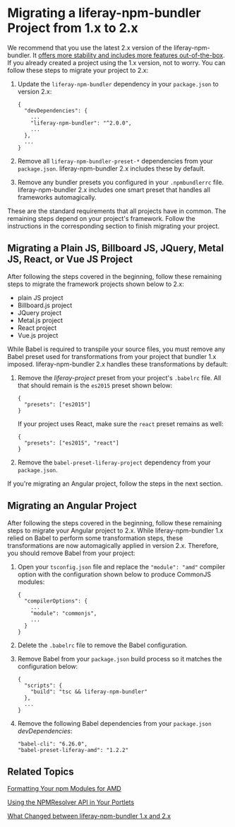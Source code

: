 # Migrating a liferay-npm-bundler Project from 1.x to 2.x [](id=migrating-a-liferay-npm-bundler-project-from-1-x-to-2-x)

We recommend that you use the latest 2.x version of the liferay-npm-bundler. It 
[offers more stability and includes more features out-of-the-box](/develop/reference/-/knowledge_base/7-1/changes-between-liferay-npm-bundler-1x-and-2x). 
If you already created a project using the 1.x version, not to worry. You can 
follow these steps to migrate your project to 2.x:

1.  Update the `liferay-npm-bundler` dependency in your `package.json` to 
    version 2.x:

        {
          "devDependencies": {
            ...
            "liferay-npm-bundler": "^2.0.0",
            ...
          },
          ...
        }

2.  Remove all `liferay-npm-bundler-preset-*` dependencies from your 
    `package.json`. liferay-npm-bundler 2.x includes these by default.
    
3.  Remove any bundler presets you configured in your `.npmbundlerrc` file. 
    liferay-npm-bundler 2.x includes one smart preset that handles all 
    frameworks automagically.
    
These are the standard requirements that all projects have in common. The 
remaining steps depend on your project's framework. Follow the instructions in 
the corresponding section to finish migrating your project. 

## Migrating a Plain JS, Billboard JS, JQuery, Metal JS, React, or Vue JS Project [](id=migrating-a-plain-js-billboard-js-jquery-metal-js-react-or-vue-js-project)

After following the steps covered in the beginning, follow these remaining steps 
to migrate the framework projects shown below to 2.x:

- plain JS project
- Billboard.js project
- JQuery project
- Metal.js project
- React project
- Vue.js project

While Babel is required to transpile your source files, you must remove any 
Babel preset used for transformations from your project that bundler 1.x 
imposed. liferay-npm-bundler 2.x handles these transformations by default:

1.  Remove the *liferay-project* preset from your project's `.babelrc` file. All 
    that should remain is the `es2015` preset shown below:

        {
          "presets": ["es2015"]
        }
        
    If your project uses React, make sure the `react` preset remains as well:
    
        {
          "presets": ["es2015", "react"]
        }
        
2.  Remove the `babel-preset-liferay-project` dependency from your 
    `package.json`.
    
If you're migrating an Angular project, follow the steps in the next section. 

## Migrating an Angular Project [](id=migrating-an-angular-project)

After following the steps covered in the beginning, follow these remaining steps 
to migrate your Angular project to 2.x. While liferay-npm-bundler 1.x relied on 
Babel to perform some transformation steps, these transformations are now 
automagically applied in version 2.x. Therefore, you should remove Babel from 
your project:

1.  Open your `tsconfig.json` file and replace the `"module": "amd"` compiler 
    option with the configuration shown below to produce CommonJS modules:
    
        {
          "compilerOptions": {
            ...
            "module": "commonjs",
            ...
          }
        }
        
2.  Delete the `.babelrc` file to remove the Babel configuration.

3.  Remove Babel from your `package.json` build process so it matches the 
    configuration below:
    
        {
          "scripts": {
            "build": "tsc && liferay-npm-bundler"
          },
          ...
        }
        
4.  Remove the following Babel dependencies from your `package.json` 
    *devDependencies*:
    
        "babel-cli": "6.26.0",
        "babel-preset-liferay-amd": "1.2.2"

## Related Topics [](id=related-topics)

[Formatting Your npm Modules for AMD](/develop/tutorials/-/knowledge_base/7-1/formatting-your-npm-modules-for-amd)

[Using the NPMResolver API in Your Portlets](/develop/tutorials/-/knowledge_base/7-1/using-the-npmresolver-api-in-your-portlets)

[What Changed between liferay-npm-bundler 1.x and 2.x](/develop/reference/-/knowledge_base/7-1/changes-between-liferay-npm-bundler-1x-and-2x)
